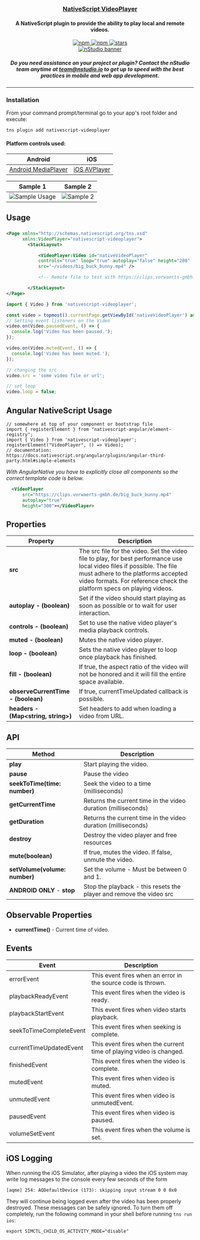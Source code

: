 <a align="center" href="https://www.npmjs.com/package/nativescript-videoplayer">
    <h3 align="center">NativeScript VideoPlayer</h3>
</a>
<h4 align="center">A NativeScript plugin to provide the ability to play local and remote videos.</h4>

<p align="center">
    <a href="https://www.npmjs.com/package/nativescript-videoplayer">
        <img src="https://img.shields.io/npm/v/nativescript-videoplayer.svg" alt="npm">
    </a>
    <a href="https://www.npmjs.com/package/nativescript-videoplayer">
        <img src="https://img.shields.io/npm/dt/nativescript-videoplayer.svg?label=npm%20downloads" alt="npm">
    </a>
    <a href="https://github.com/bradmartin/nativescript-videoplayer/stargazers">
        <img src="https://img.shields.io/github/stars/bradmartin/nativescript-videoplayer.svg" alt="stars">
    </a>
    <br />
    <a href="http://nstudio.io">
      <img src="./screenshots/nstudio-banner.png" alt="nStudio banner">
    </a>
    <h5 align="center">Do you need assistance on your project or plugin? Contact the nStudio team anytime at <a href="mailto:team@nstudio.io">team@nstudio.io</a> to get up to speed with the best practices in mobile and web app development.
    </h5>
</p>

---

### Installation

From your command prompt/terminal go to your app's root folder and execute:

`tns plugin add nativescript-videoplayer`

#### Platform controls used:

| Android                                                                                       | iOS                                                                                                                               |
| --------------------------------------------------------------------------------------------- | --------------------------------------------------------------------------------------------------------------------------------- |
| [Android MediaPlayer](https://developer.android.com/reference/android/media/MediaPlayer.html) | [iOS AVPlayer](https://developer.apple.com/library/prerelease/ios/documentation/AVFoundation/Reference/AVPlayer_Class/index.html) |

| Sample 1                                 | Sample 2                                   |
| ---------------------------------------- | ------------------------------------------ |
| ![Sample Usage](./screenshots/video.gif) | ![Sample 2](./screenshots/videoplayer.gif) |

## Usage

###

```XML
<Page xmlns="http://schemas.nativescript.org/tns.xsd"
      xmlns:VideoPlayer="nativescript-videoplayer">
        <StackLayout>

            <VideoPlayer:Video id="nativeVideoPlayer"
            controls="true" loop="true" autoplay="false" height="280"
            src="~/videos/big_buck_bunny.mp4" />

            <!-- Remote file to test with https://clips.vorwaerts-gmbh.de/big_buck_bunny.mp4 -->

        </StackLayout>
</Page>
```

```typescript
import { Video } from 'nativescript-videoplayer';

const video = topmost().currentPage.getViewById('nativeVideoPlayer') as Video;
// Setting event listeners on the Video
video.on(Video.pausedEvent, () => {
  console.log('Video has been paused.');
});

video.on(Video.mutedEvent, () => {
  console.log('Video has been muted.');
});

// changing the src
video.src = 'some video file or url';

// set loop
video.loop = false;
```

## Angular NativeScript Usage

```TS
// somewhere at top of your component or bootstrap file
import { registerElement } from "nativescript-angular/element-registry";
import { Video } from 'nativescript-videoplayer';
registerElement("VideoPlayer", () => Video);
// documentation: https://docs.nativescript.org/angular/plugins/angular-third-party.html#simple-elements
```

_With AngularNative you have to explicitly close all components so the correct template code is below._

```XML
  <VideoPlayer
      src="https://clips.vorwaerts-gmbh.de/big_buck_bunny.mp4"
      autoplay="true"
      height="300"></VideoPlayer>
```

## Properties

| Property                            | Description                                                                                                                                                                                                                             |
| ----------------------------------- | --------------------------------------------------------------------------------------------------------------------------------------------------------------------------------------------------------------------------------------- |
| **src**                             | The src file for the video. Set the video file to play, for best performance use local video files if possible. The file must adhere to the platforms accepted video formats. For reference check the platform specs on playing videos. |
| **autoplay - (boolean)**            | Set if the video should start playing as soon as possible or to wait for user interaction.                                                                                                                                              |
| **controls - (boolean)**            | Set to use the native video player's media playback controls.                                                                                                                                                                           |
| **muted - (boolean)**               | Mutes the native video player.                                                                                                                                                                                                          |
| **loop - (boolean)**                | Sets the native video player to loop once playback has finished.                                                                                                                                                                        |
| **fill - (boolean)**                | If true, the aspect ratio of the video will not be honored and it will fill the entire space available.                                                                                                                                 |
| **observeCurrentTime - (boolean)**  | If true, currentTimeUpdated callback is possible.                                                                                                                                                                                       |
| **headers - (Map<string, string>)** | Set headers to add when loading a video from URL.                                                                                                                                                                                       |

## API

| Method                        | Description                                                         |
| ----------------------------- | ------------------------------------------------------------------- |
| **play**                      | Start playing the video.                                            |
| **pause**                     | Pause the video                                                     |
| **seekToTime(time: number)**  | Seek the video to a time (milliseconds)                             |
| **getCurrentTime**            | Returns the current time in the video duration (milliseconds)       |
| **getDuration**               | Returns the current time in the video duration (milliseconds)       |
| **destroy**                   | Destroy the video player and free resources                         |
| **mute(boolean)**             | If true, mutes the video. If false, unmute the video.               |
| **setVolume(volume: number)** | Set the volume - Must be between 0 and 1.                           |
| **ANDROID ONLY** - **stop**   | Stop the playback - this resets the player and remove the video src |

## Observable Properties

- **currentTime()** - Current time of video.

## Events

| Event                   | Description                                                         |
| ----------------------- | ------------------------------------------------------------------- |
| errorEvent              | This event fires when an error in the source code is thrown.        |
| playbackReadyEvent      | This event fires when the video is ready.                           |
| playbackStartEvent      | This event fires when video starts playback.                        |
| seekToTimeCompleteEvent | This event fires when seeking is complete.                          |
| currentTimeUpdatedEvent | This event fires when the current time of playing video is changed. |
| finishedEvent           | This event fires when the video is complete.                        |
| mutedEvent              | This event fires when video is muted.                               |
| unmutedEvent            | This event fires when video is unmutedEvent.                        |
| pausedEvent             | This event fires when video is paused.                              |
| volumeSetEvent          | This event fires when the volume is set.                            |

## iOS Logging

When running the iOS Simulator, after playing a video the iOS system may write
log messages to the console every few seconds of the form

```
[aqme] 254: AQDefaultDevice (173): skipping input stream 0 0 0x0
```

They will continue being logged even after the video has been properly destroyed.
These messages can be safely ignored. To turn them off completely, run the following
command in your shell before running `tns run ios`:

```
export SIMCTL_CHILD_OS_ACTIVITY_MODE="disable"
```
